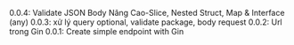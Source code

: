 0.0.4: Validate JSON Body Nâng Cao-Slice, Nested Struct, Map & Interface (any)
0.0.3: xử lý query optional, validate package, body request
0.0.2: Url trong Gin
0.0.1: Create simple endpoint with Gin